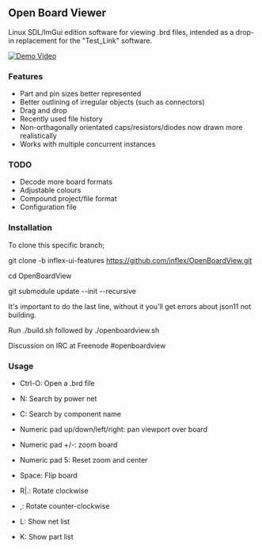 ## Open Board Viewer

Linux SDL/ImGui edition software for viewing .brd files, intended as a drop-in replacement for the
"Test_Link" software.


[![Demo Video](https://github.com/inflex/OpenBoardView/blob/inflex-ui-features/asset/screenshot.png)](https://www.youtube.com/watch?v=1Pi5RGC-rJw)

### Features

- Part and pin sizes better represented
- Better outlining of irregular objects (such as connectors)
- Drag and drop
- Recently used file history
- Non-orthagonally orientated caps/resistors/diodes now drawn more realistically
- Works with multiple concurrent instances

### TODO

- Decode more board formats
- Adjustable colours
- Compound project/file format
- Configuration file

### Installation

To clone this specific branch;


git clone -b inflex-ui-features https://github.com/inflex/OpenBoardView.git

cd OpenBoardView

git submodule update --init --recursive



It's important to do the last line, without it you'll get errors about json11 not building.

Run ./build.sh followed by ./openboardview.sh

Discussion on IRC at Freenode #openboardview



### Usage

- Ctrl-O: Open a .brd file
- N: Search by power net
- C: Search by component name

- Numeric pad up/down/left/right: pan viewport over board
- Numeric pad +/-: zoom board
- Numeric pad 5: Reset zoom and center 
- Space: Flip board
- R|.: Rotate clockwise
- ,: Rotate counter-clockwise
- L: Show net list
- K: Show part list

